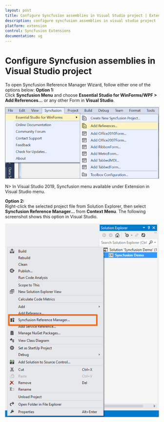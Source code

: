 ```yaml
---
layout: post
title: Configure Syncfusion assemblies in Visual Studio project | Extension | Syncfusion
description: configure syncfusion assemblies in visual studio project
platform: extension
control: Syncfusion Extensions
documentation: ug
---
```


# Configure Syncfusion assemblies in Visual Studio project

To open Syncfusion Reference Manager Wizard, follow either one of the options below:
**Option 1:**  
Click **Syncfusion Menu** and choose **Essential Studio for WinForms/WPF > Add References…** or any other Form in **Visual Studio**.

![Syncfusion Reference Manager via Syncfusion Menu](Configure-Syncfusion-assemblies-in-Visual-Studio-project_images/Syncfusion_Menu_AddReference.png)

N> In Visual Studio 2019, Syncfusion menu available under Extension in Visual Studio menu.

**Option 2:**  
Right-click the selected project file from Solution Explorer, then select **Syncfusion Reference Manager…** from **Context Menu**. The following screenshot shows this option in Visual Studio.   



![Syncfusion Reference Manager add-in](Configure-Syncfusion-assemblies-in-Visual-Studio-project_images/Configure-Syncfusion-assemblies-in-Visual-Studio-project-img1.png)



